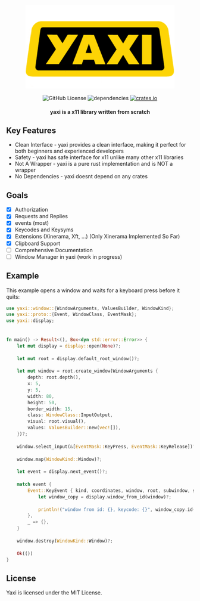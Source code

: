 <div align="center">
<br>
<a href="https://github.com/proxin187/yaxi">
    <img src="assets/logo1.png" width="400">
</a>
<br>

![GitHub License](https://img.shields.io/badge/license-MIT-red?style=for-the-badge&logo=none)
![dependencies](https://deps.rs/repo/github/proxin187/yaxi/status.svg?style=for-the-badge)
[![crates.io](https://img.shields.io/badge/crates.io-yaxi-red?style=for-the-badge&logo=none)](https://crates.io/crates/yaxi)

<h4>yaxi is a x11 library written from scratch</h4>
</div>

## Key Features

* Clean Interface - yaxi provides a clean interface, making it perfect for both beginners and experienced developers
* Safety - yaxi has safe interface for x11 unlike many other x11 libraries
* Not A Wrapper - yaxi is a pure rust implementation and is NOT a wrapper
* No Dependencies - yaxi doesnt depend on any crates

## Goals
- [X] Authorization
- [X] Requests and Replies
- [X] events (most)
- [X] Keycodes and Keysyms
- [X] Extensions (Xinerama, Xft, ...) (Only Xinerama Implemented So Far)
- [X] Clipboard Support
- [ ] Comprehensive Documentation
- [ ] Window Manager in yaxi (work in progress)

## Example

This example opens a window and waits for a keyboard press before it quits:

```rust
use yaxi::window::{WindowArguments, ValuesBuilder, WindowKind};
use yaxi::proto::{Event, WindowClass, EventMask};
use yaxi::display;


fn main() -> Result<(), Box<dyn std::error::Error>> {
    let mut display = display::open(None)?;

    let mut root = display.default_root_window()?;

    let mut window = root.create_window(WindowArguments {
        depth: root.depth(),
        x: 5,
        y: 5,
        width: 80,
        height: 50,
        border_width: 15,
        class: WindowClass::InputOutput,
        visual: root.visual(),
        values: ValuesBuilder::new(vec![]),
    })?;

    window.select_input(&[EventMask::KeyPress, EventMask::KeyRelease])?;

    window.map(WindowKind::Window)?;

    let event = display.next_event()?;

    match event {
        Event::KeyEvent { kind, coordinates, window, root, subwindow, state, keycode, send_event } => {
            let window_copy = display.window_from_id(window)?;

            println!("window from id: {}, keycode: {}", window_copy.id(), keycode);
        },
        _ => {},
    }

    window.destroy(WindowKind::Window)?;

    Ok(())
}


```

## License

Yaxi is licensed under the MIT License.


